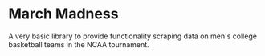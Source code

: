 # March Madness
A very basic library to provide functionality scraping data on men's college basketball teams in the NCAA tournament.